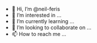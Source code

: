 - 👋 Hi, I’m @neil-feris
- 👀 I’m interested in ...
- 🌱 I’m currently learning ...
- 💞️ I’m looking to collaborate on ...
- 📫 How to reach me ...

<!---
neil-feris/neil-feris is a ✨ special ✨ repository because its `README.md` (this file) appears on your GitHub profile.
You can click the Preview link to take a look at your changes.
--->
